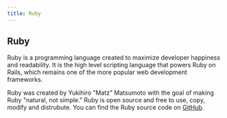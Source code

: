 ```yaml
---
title: Ruby
---
```

## Ruby

Ruby is a programming language created to maximize developer happiness and readability. It is the high level scripting language that powers Ruby on Rails, which remains one of the more popular web development frameworks.

Ruby was created by Yukihiro "Matz" Matsumoto with the goal of making Ruby "natural, not simple." Ruby is open source and free to use, copy, modify and distrubute. You can find the Ruby source code on <a href='https://github.com/ruby/ruby' target='_blank' rel='nofollow'>GitHub</a>.

